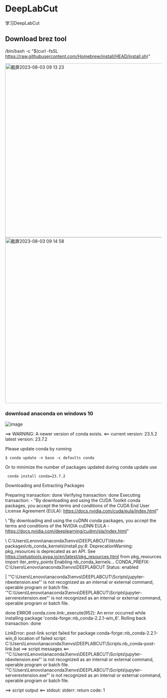 # DeepLabCut
学习DeepLabCut

## Download brez tool
/bin/bash -c "$(curl -fsSL https://raw.githubusercontent.com/Homebrew/install/HEAD/install.sh)"

<img width="560" alt="截屏2023-08-03 09 13 23" src="https://github.com/Ruoqi277/DeepLabCut/assets/132852026/644e9fe5-3a79-47b0-a015-88927d5486be">

<img width="534" alt="截屏2023-08-03 09 14 58" src="https://github.com/Ruoqi277/DeepLabCut/assets/132852026/21cc2c06-e28d-4e50-88ff-4381fd7fbd38">


### download anaconda on windows 10

![image](https://github.com/Ruoqi277/DeepLabCut/assets/132852026/b367bcdb-5d1f-4dd1-8bba-356ed24d7732)

==> WARNING: A newer version of conda exists. <==
  current version: 23.5.2
  latest version: 23.7.2

Please update conda by running

    $ conda update -n base -c defaults conda

Or to minimize the number of packages updated during conda update use

     conda install conda=23.7.2



Downloading and Extracting Packages

Preparing transaction: done
Verifying transaction: done
Executing transaction: - "By downloading and using the CUDA Toolkit conda packages, you accept the terms and conditions of the CUDA End User License Agreement (EULA): https://docs.nvidia.com/cuda/eula/index.html"

\ "By downloading and using the cuDNN conda packages, you accept the terms and conditions of the NVIDIA cuDNN EULA - https://docs.nvidia.com/deeplearning/cudnn/sla/index.html"

\ C:\Users\Lenovo\anaconda3\envs\DEEPLABCUT\lib\site-packages\nb_conda_kernels\install.py:8: DeprecationWarning: pkg_resources is deprecated as an API. See https://setuptools.pypa.io/en/latest/pkg_resources.html
  from pkg_resources import iter_entry_points
Enabling nb_conda_kernels...
CONDA_PREFIX: C:\Users\Lenovo\anaconda3\envs\DEEPLABCUT
Status: enabled

| '"C:\Users\Lenovo\anaconda3\envs\DEEPLABCUT\Scripts\jupyter-nbextension.exe"' is not recognized as an internal or external command,
operable program or batch file.
'"C:\Users\Lenovo\anaconda3\envs\DEEPLABCUT\Scripts\jupyter-serverextension.exe"' is not recognized as an internal or external command,
operable program or batch file.

done
ERROR conda.core.link:_execute(952): An error occurred while installing package 'conda-forge::nb_conda-2.2.1-win_6'.
Rolling back transaction: done

LinkError: post-link script failed for package conda-forge::nb_conda-2.2.1-win_6
location of failed script: C:\Users\Lenovo\anaconda3\envs\DEEPLABCUT\Scripts\.nb_conda-post-link.bat
==> script messages <==
'"C:\Users\Lenovo\anaconda3\envs\DEEPLABCUT\Scripts\jupyter-nbextension.exe"' is not recognized as an internal or external command,
operable program or batch file.
'"C:\Users\Lenovo\anaconda3\envs\DEEPLABCUT\Scripts\jupyter-serverextension.exe"' is not recognized as an internal or external command,
operable program or batch file.

==> script output <==
stdout:
stderr:
return code: 1

